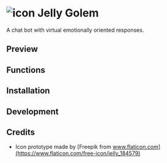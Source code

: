 # ![icon](https://i.ibb.co/Vmng8jW/Icon-64.png) Jelly Golem 

A chat bot with virtual emotionally oriented responses.

## Preview

## Functions

## Installation

## Development

## Credits

* Icon prototype made by 
[Freepik from www.flaticon.com](https://www.flaticon.com/free-icon/jelly_184579)